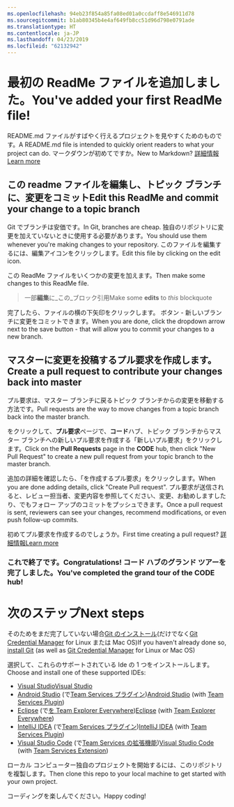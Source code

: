 ```yaml
---
ms.openlocfilehash: 94eb23f854a85fa08ed01a0ccdaff8e546911d78
ms.sourcegitcommit: b1ab80345b4e4af649fb8cc51d96d798e0791ade
ms.translationtype: HT
ms.contentlocale: ja-JP
ms.lasthandoff: 04/23/2019
ms.locfileid: "62132942"
---
```

# <a name="youve-added-your-first-readme-file"></a><span data-ttu-id="38f9c-101">最初の ReadMe ファイルを追加しました。</span><span class="sxs-lookup"><span data-stu-id="38f9c-101">You've added your first ReadMe file!</span></span>
<span data-ttu-id="38f9c-102">README.md ファイルがすばやく行えるプロジェクトを見やすくためのものです。</span><span class="sxs-lookup"><span data-stu-id="38f9c-102">A README.md file is intended to quickly orient readers to what your project can do.</span></span>  <span data-ttu-id="38f9c-103">マークダウンが初めてですか。</span><span class="sxs-lookup"><span data-stu-id="38f9c-103">New to Markdown?</span></span> [<span data-ttu-id="38f9c-104">詳細情報</span><span class="sxs-lookup"><span data-stu-id="38f9c-104">Learn more</span></span>](https://go.microsoft.com/fwlink/p/?LinkId=524306&clcid=0x409)

## <a name="edit-this-readme-and-commit-your-change-to-a-topic-branch"></a><span data-ttu-id="38f9c-105">この readme ファイルを編集し、トピック ブランチに、変更をコミット</span><span class="sxs-lookup"><span data-stu-id="38f9c-105">Edit this ReadMe and commit your change to a topic branch</span></span>
<span data-ttu-id="38f9c-106">Git でブランチは安価です。</span><span class="sxs-lookup"><span data-stu-id="38f9c-106">In Git, branches are cheap.</span></span>  <span data-ttu-id="38f9c-107">独自のリポジトリに変更を加えていないときに使用する必要があります。</span><span class="sxs-lookup"><span data-stu-id="38f9c-107">You should use them whenever you're making changes to your repository.</span></span>  <span data-ttu-id="38f9c-108">このファイルを編集するには、編集アイコンをクリックします。</span><span class="sxs-lookup"><span data-stu-id="38f9c-108">Edit this file by clicking on the edit icon.</span></span>

<span data-ttu-id="38f9c-109">この ReadMe ファイルをいくつかの変更を加えます。</span><span class="sxs-lookup"><span data-stu-id="38f9c-109">Then make some changes to this ReadMe file.</span></span>

> <span data-ttu-id="38f9c-110">一部**編集**に_この_ブロック引用</span><span class="sxs-lookup"><span data-stu-id="38f9c-110">Make some **edits** to _this_ blockquote</span></span>

<span data-ttu-id="38f9c-111">完了したら、ファイルの横の下矢印をクリックします。 ボタン - 新しいブランチに変更をコミットできます。</span><span class="sxs-lookup"><span data-stu-id="38f9c-111">When you are done, click the dropdown arrow next to the save button - that will allow you to commit your changes to a new branch.</span></span>

## <a name="create-a-pull-request-to-contribute-your-changes-back-into-master"></a><span data-ttu-id="38f9c-112">マスターに変更を投稿するプル要求を作成します。</span><span class="sxs-lookup"><span data-stu-id="38f9c-112">Create a pull request to contribute your changes back into master</span></span>
<span data-ttu-id="38f9c-113">プル要求は、マスター ブランチに戻るトピック ブランチからの変更を移動する方法です。</span><span class="sxs-lookup"><span data-stu-id="38f9c-113">Pull requests are the way to move changes from a topic branch back into the master branch.</span></span>

<span data-ttu-id="38f9c-114">をクリックして、**プル要求**ページで、**コード**ハブ、トピック ブランチからマスター ブランチへの新しいプル要求を作成する「新しいプル要求」をクリックします。</span><span class="sxs-lookup"><span data-stu-id="38f9c-114">Click on the **Pull Requests** page in the **CODE** hub, then click "New Pull Request" to create a new pull request from your topic branch to the master branch.</span></span>

<span data-ttu-id="38f9c-115">追加の詳細を確認したら、「を作成するプル要求」をクリックします。</span><span class="sxs-lookup"><span data-stu-id="38f9c-115">When you are done adding details, click "Create Pull request".</span></span> <span data-ttu-id="38f9c-116">プル要求が送信されると、レビュー担当者、変更内容を参照してください、変更、お勧めしますしたり、でもフォロー アップのコミットをプッシュできます。</span><span class="sxs-lookup"><span data-stu-id="38f9c-116">Once a pull request is sent, reviewers can see your changes, recommend modifications, or even push follow-up commits.</span></span>

<span data-ttu-id="38f9c-117">初めてプル要求を作成するのでしょうか。</span><span class="sxs-lookup"><span data-stu-id="38f9c-117">First time creating a pull request?</span></span>  [<span data-ttu-id="38f9c-118">詳細情報</span><span class="sxs-lookup"><span data-stu-id="38f9c-118">Learn more</span></span>](https://go.microsoft.com/fwlink/?LinkId=533211&clcid=0x409)

### <a name="congratulations-youve-completed-the-grand-tour-of-the-code-hub"></a><span data-ttu-id="38f9c-119">これで終了です。</span><span class="sxs-lookup"><span data-stu-id="38f9c-119">Congratulations!</span></span> <span data-ttu-id="38f9c-120">コード ハブのグランド ツアーを完了しました。</span><span class="sxs-lookup"><span data-stu-id="38f9c-120">You've completed the grand tour of the CODE hub!</span></span>

# <a name="next-steps"></a><span data-ttu-id="38f9c-121">次のステップ</span><span class="sxs-lookup"><span data-stu-id="38f9c-121">Next steps</span></span>

<span data-ttu-id="38f9c-122">そのためをまだ完了していない場合[Git のインストール](https://git-scm.com/downloads)(だけでなく[Git Credential Manager](https://java.visualstudio.com/Downloads/gitcredentialmanager/Index) for Linux または Mac OS)</span><span class="sxs-lookup"><span data-stu-id="38f9c-122">If you haven't already done so, [install Git](https://git-scm.com/downloads) (as well as [Git Credential Manager](https://java.visualstudio.com/Downloads/gitcredentialmanager/Index) for Linux or Mac OS)</span></span>

<span data-ttu-id="38f9c-123">選択して、これらのサポートされている Ide の 1 つをインストールします。</span><span class="sxs-lookup"><span data-stu-id="38f9c-123">Choose and install one of these supported IDEs:</span></span>
* [<span data-ttu-id="38f9c-124">Visual Studio</span><span class="sxs-lookup"><span data-stu-id="38f9c-124">Visual Studio</span></span>](https://go.microsoft.com/fwlink/?LinkId=309297&clcid=0x409&slcid=0x409)
* <span data-ttu-id="38f9c-125">[Android Studio](https://developer.android.com/studio) (で[Team Services プラグイン](https://java.visualstudio.com/Downloads/intellijplugin/Index))</span><span class="sxs-lookup"><span data-stu-id="38f9c-125">[Android Studio](https://developer.android.com/studio) (with [Team Services Plugin](https://java.visualstudio.com/Downloads/intellijplugin/Index))</span></span>
* <span data-ttu-id="38f9c-126">[Eclipse](https://www.eclipse.org/downloads) (で[を Team Explorer Everywhere](https://java.visualstudio.com/Downloads/eclipseplugin/Index))</span><span class="sxs-lookup"><span data-stu-id="38f9c-126">[Eclipse](https://www.eclipse.org/downloads) (with [Team Explorer Everywhere](https://java.visualstudio.com/Downloads/eclipseplugin/Index))</span></span>
* <span data-ttu-id="38f9c-127">[IntelliJ IDEA](https://www.jetbrains.com/idea/download) (で[Team Services プラグイン](https://java.visualstudio.com/Downloads/intellijplugin/Index))</span><span class="sxs-lookup"><span data-stu-id="38f9c-127">[IntelliJ IDEA](https://www.jetbrains.com/idea/download) (with [Team Services Plugin](https://java.visualstudio.com/Downloads/intellijplugin/Index))</span></span>
* <span data-ttu-id="38f9c-128">[Visual Studio Code](https://code.visualstudio.com/Download) (で[Team Services の拡張機能](https://java.visualstudio.com/Downloads/visualstudiocode/Index))</span><span class="sxs-lookup"><span data-stu-id="38f9c-128">[Visual Studio Code](https://code.visualstudio.com/Download) (with [Team Services Extension](https://java.visualstudio.com/Downloads/visualstudiocode/Index))</span></span>

<span data-ttu-id="38f9c-129">ローカル コンピューター独自のプロジェクトを開始するには、このリポジトリを複製します。</span><span class="sxs-lookup"><span data-stu-id="38f9c-129">Then clone this repo to your local machine to get started with your own project.</span></span>
  
<span data-ttu-id="38f9c-130">コーディングを楽しんでください。</span><span class="sxs-lookup"><span data-stu-id="38f9c-130">Happy coding!</span></span>